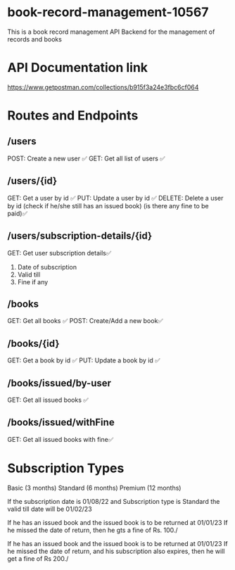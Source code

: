 # book-record-management-10567

This is a book record management API Backend for the management of records and books

# API Documentation link

https://www.getpostman.com/collections/b915f3a24e3fbc6cf064

# Routes and Endpoints

## /users

POST: Create a new user ✅
GET: Get all list of users ✅

## /users/{id}

GET: Get a user by id ✅
PUT: Update a user by id ✅
DELETE: Delete a user by id (check if he/she still has an issued book) (is there any fine to be paid)✅

## /users/subscription-details/{id}

GET: Get user subscription details✅

1. Date of subscription
2. Valid till
3. Fine if any

## /books

GET: Get all books ✅
POST: Create/Add a new book✅

## /books/{id}

GET: Get a book by id ✅
PUT: Update a book by id ✅

## /books/issued/by-user

GET: Get all issued books ✅

## /books/issued/withFine

GET: Get all issued books with fine✅

# Subscription Types

Basic (3 months)
Standard (6 months)
Premium (12 months)

If the subscription date is 01/08/22
and Subscription type is Standard
the valid till date will be 01/02/23

If he has an issued book and the issued book is to be returned at 01/01/23
If he missed the date of return, then he gts a fine of Rs. 100./

If he has an issued book and the issued book is to be returned at 01/01/23
If he missed the date of return, and his subscription also expires, then he will get a fine of Rs 200./